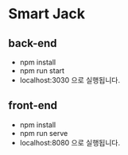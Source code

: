 # Smart Jack



## back-end

- npm install
- npm run start
- localhost:3030 으로 실행됩니다.

## front-end

- npm install
- npm run serve
- localhost:8080 으로 실행됩니다.

